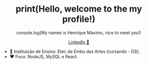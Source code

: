 
<h1 align="center">print(Hello, welcome to the my profile!)</h1>

<p align="center">console.log(My names is Henrique Maximo, nice to meet you!)</p>
<p align="center">
    <a href="https://www.linkedin.com/in/henrique-maximo/">LinkedIn 🚀</a>
</p>

- 📖 Instituição de Ensino: Etec de Embu das Artes (cursando - DS);
- ❤ Foco: NodeJS, MySQL e React.
